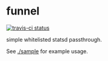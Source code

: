 funnel
======

[![travis-ci status](https://travis-ci.org/ajacksified/funnel.svg)](http://travis-ci.org/ajacksified/funnel)

simple whitelisted statsd passthrough.

See [./sample](./sample) for example usage.

